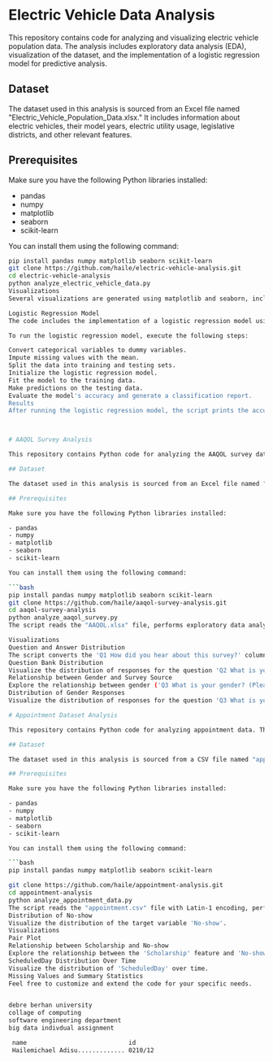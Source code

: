 



# Electric Vehicle Data Analysis

This repository contains code for analyzing and visualizing electric vehicle population data. The analysis includes exploratory data analysis (EDA), visualization of the dataset, and the implementation of a logistic regression model for predictive analysis.

## Dataset

The dataset used in this analysis is sourced from an Excel file named "Electric_Vehicle_Population_Data.xlsx." It includes information about electric vehicles, their model years, electric utility usage, legislative districts, and other relevant features.

## Prerequisites

Make sure you have the following Python libraries installed:

- pandas
- numpy
- matplotlib
- seaborn
- scikit-learn

You can install them using the following command:

```bash
pip install pandas numpy matplotlib seaborn scikit-learn
git clone https://github.com/haile/electric-vehicle-analysis.git
cd electric-vehicle-analysis
python analyze_electric_vehicle_data.py
Visualizations
Several visualizations are generated using matplotlib and seaborn, including pair plots, histograms, count plots, and box plots. These visualizations provide insights into the distribution of data, relationships between variables, and more.

Logistic Regression Model
The code includes the implementation of a logistic regression model using scikit-learn. Categorical variables are converted to dummy/indicator variables, missing values are imputed with the mean, and the dataset is split into training and testing sets.

To run the logistic regression model, execute the following steps:

Convert categorical variables to dummy variables.
Impute missing values with the mean.
Split the data into training and testing sets.
Initialize the logistic regression model.
Fit the model to the training data.
Make predictions on the testing data.
Evaluate the model's accuracy and generate a classification report.
Results
After running the logistic regression model, the script prints the accuracy and a classification report, providing insights into the model's performance.



# AAQOL Survey Analysis

This repository contains Python code for analyzing the AAQOL survey data. The analysis involves reading an Excel file, exploring the dataset, and visualizing responses to specific survey questions.

## Dataset

The dataset used in this analysis is sourced from an Excel file named "AAQOL.xlsx." It includes responses to various survey questions related to participant demographics and their sources of survey awareness.

## Prerequisites

Make sure you have the following Python libraries installed:

- pandas
- numpy
- matplotlib
- seaborn
- scikit-learn

You can install them using the following command:

```bash
pip install pandas numpy matplotlib seaborn scikit-learn
git clone https://github.com/haile/aaqol-survey-analysis.git
cd aaqol-survey-analysis
python analyze_aaqol_survey.py
The script reads the "AAQOL.xlsx" file, performs exploratory data analysis, and generates visualizations related to specific survey questions.

Visualizations
Question and Answer Distribution
The script converts the 'Q1 How did you hear about this survey?' column to string and plots a histogram to visualize the distribution of responses.
Question Bank Distribution
Visualize the distribution of responses for the question 'Q2 What is your age? (Please enter numerical number) - Open-Ended Response.'
Relationship between Gender and Survey Source
Explore the relationship between gender ('Q3 What is your gender? (Please choose one)') and the source of survey awareness.
Distribution of Gender Responses
Visualize the distribution of responses for the question 'Q3 What is your gender? (Please choose one).'

# Appointment Dataset Analysis

This repository contains Python code for analyzing appointment data. The analysis includes reading a CSV file, exploring the dataset, and visualizing various aspects of the appointment records.

## Dataset

The dataset used in this analysis is sourced from a CSV file named "appointment.csv" with Latin-1 encoding. It includes information about appointments, including features such as 'No-show', 'Scholarship', and 'ScheduledDay'.

## Prerequisites

Make sure you have the following Python libraries installed:

- pandas
- numpy
- matplotlib
- seaborn
- scikit-learn

You can install them using the following command:

```bash
pip install pandas numpy matplotlib seaborn scikit-learn

git clone https://github.com/haile/appointment-analysis.git
cd appointment-analysis
python analyze_appointment_data.py
The script reads the "appointment.csv" file with Latin-1 encoding, performs exploratory data analysis, and generates visualizations related to appointment records.
Distribution of No-show
Visualize the distribution of the target variable 'No-show'.
Visualizations
Pair Plot
Relationship between Scholarship and No-show
Explore the relationship between the 'Scholarship' feature and 'No-show'.
ScheduledDay Distribution Over Time
Visualize the distribution of 'ScheduledDay' over time.
Missing Values and Summary Statistics
Feel free to customize and extend the code for your specific needs.


debre berhan university
collage of computing
software engineering department
big data indivdual assignment

 name                            id
 Hailemichael Adisu............. 0210/12 

